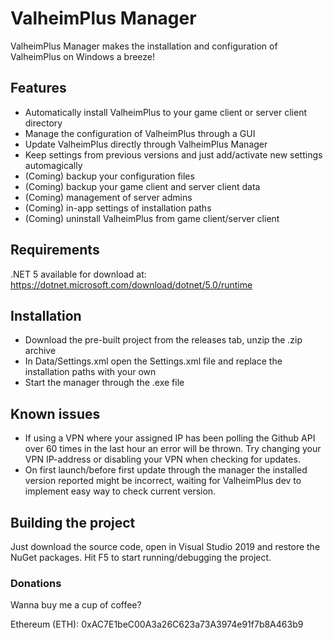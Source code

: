 # ValheimPlus Manager
ValheimPlus Manager makes the installation and configuration of ValheimPlus on Windows a breeze!
## Features
- Automatically install ValheimPlus to your game client or server client directory
- Manage the configuration of ValheimPlus through a GUI
- Update ValheimPlus directly through ValheimPlus Manager
- Keep settings from previous versions and just add/activate new settings automagically
- (Coming) backup your configuration files
- (Coming) backup your game client and server client data
- (Coming) management of server admins
- (Coming) in-app settings of installation paths
- (Coming) uninstall ValheimPlus from game client/server client
## Requirements
.NET 5 available for download at: https://dotnet.microsoft.com/download/dotnet/5.0/runtime
## Installation
- Download the pre-built project from the releases tab, unzip the .zip archive
- In Data/Settings.xml open the Settings.xml file and replace the installation paths with your own
- Start the manager through the .exe file
## Known issues
- If using a VPN where your assigned IP has been polling the Github API over 60 times in the last hour an error will be thrown. Try changing your VPN IP-address or disabling your VPN when checking for updates.
- On first launch/before first update through the manager the installed version reported might be incorrect, waiting for ValheimPlus dev to implement easy way to check current version.
## Building the project
Just download the source code, open in Visual Studio 2019 and restore the NuGet packages. Hit F5 to start running/debugging the project.
### Donations
Wanna buy me a cup of coffee?

Ethereum (ETH): 0xAC7E1beC00A3a26C623a73A3974e91f7b8A463b9